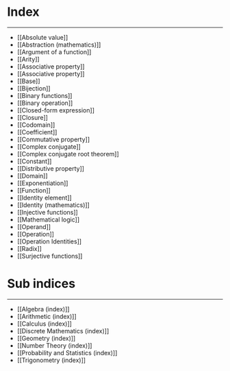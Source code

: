 # Index
---
- [[Absolute value]]
- [[Abstraction (mathematics)]]
- [[Argument of a function]]
- [[Arity]]
- [[Associative property]]
- [[Associative property]]
- [[Base]]
- [[Bijection]]
- [[Binary functions]]
- [[Binary operation]]
- [[Closed-form expression]]
- [[Closure]]
- [[Codomain]]
- [[Coefficient]]
- [[Commutative property]]
- [[Complex conjugate]]
- [[Complex conjugate root theorem]]
- [[Constant]]
- [[Distributive property]]
- [[Domain]]
- [[Exponentiation]]
- [[Function]]
- [[Identity element]]
- [[Identity (mathematics)]]
- [[Injective functions]]
- [[Mathematical logic]]
- [[Operand]]
- [[Operation]]
- [[Operation Identities]]
- [[Radix]]
- [[Surjective functions]]

# Sub indices 
---
- [[Algebra (index)]]
- [[Arithmetic (index)]]
- [[Calculus (index)]]
- [[Discrete Mathematics (index)]]
- [[Geometry (index)]]
- [[Number Theory (index)]]
- [[Probability and Statistics (index)]]
- [[Trigonometry (index)]]